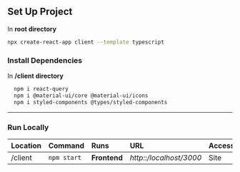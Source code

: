 ## Set Up Project

In **root directory**

```bash
npx create-react-app client --template typescript
```

### Install Dependencies

In **/client directory**

```bash
  npm i react-query
  npm i @material-ui/core @material-ui/icons
  npm i styled-components @types/styled-components
```

---

### Run Locally

| Location  | Command           | Runs         | URL                             | Access   |
| :-------- | :---------------- | :----------- | :------------------------------ | :------- |
| /client   |  `npm start`      | **Frontend** | *http::/localhost/3000*         | Site     |

